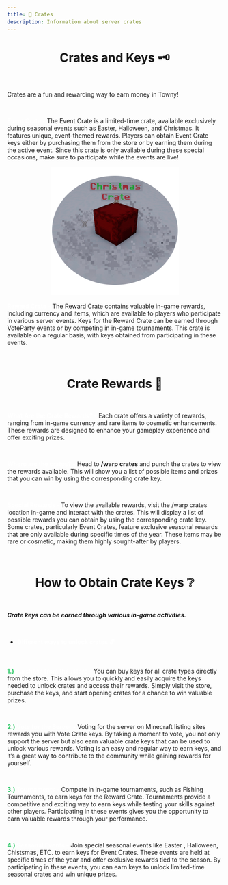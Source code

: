 ```yaml
---
title: 🎁 Crates
description: Information about server crates
---
```



<center><h1><b></b>Crates and Keys 🗝️</b></h1></center>
<br>

Crates are a fun and rewarding way to earn money in Towny!

<br>

<span style="color:#FFFFFF"><b>Event Crate -</b></span> The Event Crate is a limited-time crate, available exclusively during seasonal events such as Easter, Halloween, and Christmas. It features unique, event-themed rewards. Players can obtain Event Crate keys either by purchasing them from the store or by earning them during the active event. Since this crate is only available during these special occasions, make sure to participate while the events are live!

<p align="center">
   <img src=/img/crate.png" />
 </p>                                                    

<span style="color:#FFFFFF"><b>Reward Crate -</b></span> The Reward Crate contains valuable in-game rewards, including currency and items, which are available to players who participate in various server events. Keys for the Reward Crate can be earned through VoteParty events or by competing in in-game tournaments. This crate is available on a regular basis, with keys obtained from participating in these events.

<br>

<center><h1><b></b>Crate Rewards 🎁</b></h1></center>

<br>

<span style="color:#FFFFFF"><b>What Are the Crate Rewards? -</b></span> Each crate offers a variety of rewards, ranging from in-game currency and rare items to cosmetic enhancements. These rewards are designed to enhance your gameplay experience and offer exciting prizes.

<br>

<span style="color:#FFFFFF"><b>Where are the crates? -</b></span> Head to **/warp crates** and punch the crates to view the rewards available. This will show you a list of possible items and prizes that you can win by using the corresponding crate key.

<br>

<span style="color:#FFFFFF"><b>Special Rewards -</b></span> To view the available rewards, visit the /warp crates location in-game and interact with the crates. This will display a list of possible rewards you can obtain by using the corresponding crate key. Some crates, particularly Event Crates, feature exclusive seasonal rewards that are only available during specific times of the year. These items may be rare or cosmetic, making them highly sought-after by players.

<br>

<center><h1><b></b>How to Obtain Crate Keys ❔</b></h1></center>

<br>

***Crate keys can be earned through various in-game activities.***

<br>

- <span style="color:#FFFFFF"><b>Different ways to unlock crates 🔓</b></span>

<br>

<span style="color:#22c55e;"><b>1.) </b></span> <span style="color:#FFFFFF"><b>Purchase from the /store -</b></span> You can buy keys for all crate types directly from the store. This allows you to quickly and easily acquire the keys needed to unlock crates and access their rewards. Simply visit the store, purchase the keys, and start opening crates for a chance to win valuable prizes.

<br>

<span style="color:#22c55e;"><b>2.) </b></span> <span style="color:#FFFFFF"><b>Vote for the Server -</b></span> Voting for the server on Minecraft listing sites rewards you with Vote Crate keys. By taking a moment to vote, you not only support the server but also earn valuable crate keys that can be used to unlock various rewards. Voting is an easy and regular way to earn keys, and it’s a great way to contribute to the community while gaining rewards for yourself.

<br>

<span style="color:#22c55e;"><b>3.) </b></span> <span style="color:#FFFFFF"><b>Tournaments -</b></span> Compete in in-game tournaments, such as Fishing Tournaments, to earn keys for the Reward Crate. Tournaments provide a competitive and exciting way to earn keys while testing your skills against other players. Participating in these events gives you the opportunity to earn valuable rewards through your performance.

<br>

<span style="color:#22c55e;"><b>4.) </b></span> <span style="color:#FFFFFF"><b>Seasonal Events -</b></span> Join special seasonal events like Easter , Halloween, Chistsmas, ETC. to earn keys for Event Crates. These events are held at specific times of the year and offer exclusive rewards tied to the season. By participating in these events, you can earn keys to unlock limited-time seasonal crates and win unique prizes.
